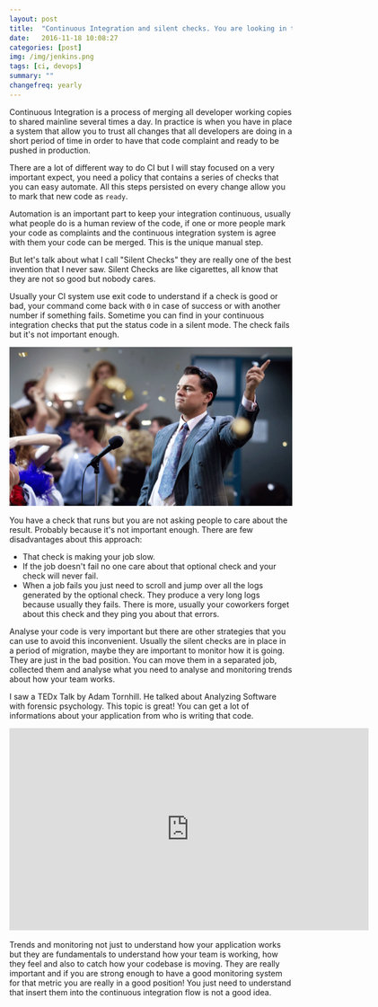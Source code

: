 ```yaml
---
layout: post
title:  "Continuous Integration and silent checks. You are looking in the wrong place"
date:   2016-11-18 10:08:27
categories: [post]
img: /img/jenkins.png
tags: [ci, devops]
summary: ""
changefreq: yearly
---
```

Continuous Integration is a process of merging all developer working copies to
shared mainline several times a day. In practice is when you have in place a
system that allow you to trust all changes that all developers are doing in a
short period of time in order to have that code complaint and ready to be
pushed in production.

There are a lot of different way to do CI but I will stay focused on a very
important expect, you need a policy that contains a series of checks that you
can easy automate. All this steps persisted on every change allow you to mark
that new code as `ready`.

Automation is an important part to keep your integration continuous, usually what
people do is a human review of the code, if one or more people mark your code
as complaints and the continuous integration system is agree with them your code
can be merged. This is the unique manual step.

But let's talk about what I call "Silent Checks" they are really one of the
best invention that I never saw. Silent Checks are like cigarettes, all know
that they are not so good but nobody cares.

Usually your CI system use exit code to understand if a check is good or bad,
your command come back with `0` in case of success or with another number if
something fails. Sometime you can find in your continuous integration checks
that put the status code in a silent mode. The check fails but it's not important enough.

<img class="img-responsive" src="/img/the-wolf-ci.jpeg" alt="continuous integration party">

You have a check that runs but you are not asking people to care about the
result. Probably because it's not important enough. There are few disadvantages
about this approach:

* That check is making your job slow.
* If the job doesn't fail no one care about that optional check and your check
  will never fail.
* When a job fails you just need to scroll and jump over all the logs generated
  by the optional check. They produce a very long logs because usually they
  fails. There is more, usually your coworkers forget about this check and they
  ping you about that errors.

Analyse your code is very important but there are other strategies that
you can use to avoid this inconvenient. Usually the silent checks are in place
in a period of migration, maybe they are important to monitor how it is going.
They are just in the bad position.
You can move them in a separated job, collected them and analyse what you need
to analyse and monitoring trends about how your team works.

I saw a TEDx Talk by Adam Tornhill. He talked about Analyzing Software with
forensic psychology. This topic is great! You can get a lot of informations
about your application from who is writing that code.

<div style="text-align:center">
<iframe width="640" height="360"
src="https://www.youtube.com/embed/qJ_hplxTYJw" frameborder="0"
allowfullscreen></iframe>
</div>

Trends and monitoring not just to understand how your application works but
they are fundamentals to understand how your team is working, how they
feel and also to catch how your codebase is moving. They are really important
and if you are strong enough to have a good monitoring system for that metric
you are really in a good position!  You just need to understand that insert
them into the continuous integration flow is not a good idea.
